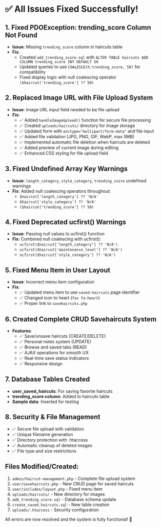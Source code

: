 # ✅ All Issues Fixed Successfully!

## 1. Fixed PDOException: trending_score Column Not Found
- **Issue**: Missing `trending_score` column in haircuts table
- **Fix**: 
  - Created `add_trending_score.sql` with `ALTER TABLE haircuts ADD COLUMN trending_score INT DEFAULT 50`
  - Updated queries to use `COALESCE(h.trending_score, 50)` for compatibility
  - Fixed display logic with null coalescing operator `($haircut['trending_score'] ?? 50)`

## 2. Replaced Image URL with File Upload System
- **Issue**: Image URL input field needed to be file upload
- **Fix**:
  - ✅ Added `handleImageUpload()` function for secure file processing
  - ✅ Created `uploads/haircuts/` directory for image storage
  - ✅ Updated form with `enctype="multipart/form-data"` and file input
  - ✅ Added file validation (JPG, PNG, GIF, WebP, max 5MB)
  - ✅ Implemented automatic file deletion when haircuts are deleted
  - ✅ Added preview of current image during editing
  - ✅ Enhanced CSS styling for file upload field

## 3. Fixed Undefined Array Key Warnings
- **Issue**: `length_category`, `style_category`, `trending_score` undefined warnings
- **Fix**: Added null coalescing operators throughout:
  - `$haircut['length_category'] ?? 'N/A'`
  - `$haircut['style_category'] ?? 'N/A'`
  - `($haircut['trending_score'] ?? 50)`

## 4. Fixed Deprecated ucfirst() Warnings
- **Issue**: Passing null values to ucfirst() function
- **Fix**: Combined null coalescing with ucfirst():
  - `ucfirst($haircut['length_category'] ?? 'N/A')`
  - `ucfirst($haircut['maintenance_level'] ?? 'N/A')`
  - `ucfirst($haircut['style_category'] ?? 'N/A')`

## 5. Fixed Menu Item in User Layout
- **Issue**: Incorrect menu item configuration
- **Fix**: 
  - ✅ Updated menu item to use `saved-haircuts` page identifier
  - ✅ Changed icon to heart (`fas fa-heart`)
  - ✅ Proper link to `savehaircuts.php`

## 6. Created Complete CRUD Savehaircuts System
- **Features**:
  - ✅ Save/unsave haircuts (CREATE/DELETE)
  - ✅ Personal notes system (UPDATE)
  - ✅ Browse and saved tabs (READ)
  - ✅ AJAX operations for smooth UX
  - ✅ Real-time save status indicators
  - ✅ Responsive design

## 7. Database Tables Created
- **user_saved_haircuts**: For saving favorite haircuts
- **trending_score column**: Added to haircuts table
- **Sample data**: Inserted for testing

## 8. Security & File Management
- ✅ Secure file upload with validation
- ✅ Unique filename generation
- ✅ Directory protection with .htaccess
- ✅ Automatic cleanup of deleted images
- ✅ File type and size restrictions

## Files Modified/Created:
1. `admin/haircut-management.php` - Complete file upload system
2. `user/savehaircuts.php` - New CRUD page for saved haircuts
3. `user/includes/layout.php` - Fixed menu item
4. `uploads/haircuts/` - New directory for images
5. `add_trending_score.sql` - Database schema update
6. `create_saved_haircuts.sql` - New table creation
7. `uploads/.htaccess` - Security configuration

All errors are now resolved and the system is fully functional! 🎉
